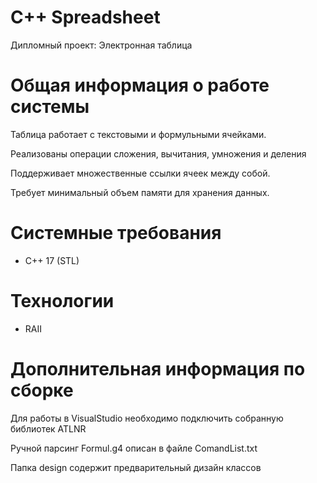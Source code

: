 # С++ Spreadsheet
Дипломный проект: Электронная таблица

# Общая информация о работе системы
Таблица работает с текстовыми и формульными ячейками.

Реализованы операции сложения, вычитания, умножения и деления

Поддерживает множественные ссылки ячеек между собой. 

Требует минимальный объем памяти для хранения данных.       

# Системные требования
- C++ 17 (STL)

# Технологии
- RAII

# Дополнительная информация по сборке
Для работы в VisualStudio необходимо подключить собранную библиотек ATLNR

Ручной парсинг Formul.g4 описан в файле ComandList.txt

Папка design содержит предварительный дизайн классов
